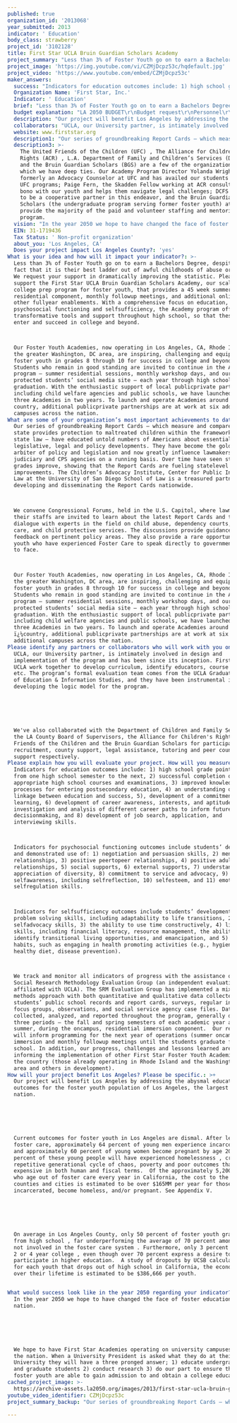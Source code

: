 ```yaml
---
published: true
organization_id: '2013068'
year_submitted: 2013
indicator: ' Education'
body_class: strawberry
project_id: '3102128'
title: First Star UCLA Bruin Guardian Scholars Academy
project_summary: "Less than 3% of Foster Youth go on to earn a Bachelors Degree, despite the fact that it is their best ladder out of awful childhoods of abuse or neglect. We request your support in dramatically improving the statistic. Please support the First Star UCLA Bruin Guardian Scholars Academy, our scalable college prep program for foster youth, that provides a 4-5 week summer residential component, monthly follow-up meetings, and additional online and other full-year enablements. With a comprehensive focus on education, psychosocial functioning and self-sufficiency, the Academy program offers transformative tools and support throughout high school, so that these youth enter and succeed in college and beyond.\r\nOur Foster Youth Academies, now operating in Los Angeles, CA, Rhode Island and the greater Washington, DC area, are inspiring, challenging and equipping foster youth in grades 8 through 10 for success in college and beyond. Students who remain in good standing are invited to continue in the Academy program – summer residential sessions, monthly workshop days, and our protected students’ social media site – each year through high school graduation. With the enthusiastic support of local public-private partnerships, including child welfare agencies and public schools, we have launched these three Academies in two years. To launch and operate Academies around the country, additional public-private partnerships are at work at six additional campuses across the nation."
project_image: 'https://img.youtube.com/vi/CZMjDcpz53c/hqdefault.jpg'
project_video: 'https://www.youtube.com/embed/CZMjDcpz53c'
maker_answers:
  success: "Indicators for education outcomes include: 1) high school grade point averages from one high school semester to the next, 2) successful completion of appropriate high school courses and examinations, 3) improved knowledge of the processes for entering post-secondary education, 4) an understanding of the linkage between education and success, 5), development of a commitment to learning, 6) development of career awareness, interests, and aptitudes, 7) investigation and analysis of different career paths to inform future decision-making, and 8) development of job search, application, and interviewing skills.\r\nIndicators for psychosocial functioning outcomes include students’ development and demonstrated use of: 1) negotiation and persuasion skills, 2) mentor relationships, 3) positive peer-to-peer relationships, 4) positive adult-youth relationships, 5) social supports, 6) external supports, 7) understanding and appreciation of diversity, 8) commitment to service and advocacy, 9) self-awareness, including self-reflection, 10) self-esteem, and 11) emotional self-regulation skills.\r\nIndicators for self-sufficiency outcomes include students’ development of: 1) problem- solving skills, including adaptability to life transitions, 2) self-advocacy skills, 3) the ability to use time constructively, 4) life skills, including financial literacy, resource management, the ability to identify transitional living opportunities, and emancipation, and 5) healthy habits, such as engaging in health promoting activities (e.g., hygiene, healthy diet, disease prevention).\r\nWe track and monitor all indicators of progress with the assistance of the Social Research Methodology Evaluation Group (an independent evaluation team affiliated with UCLA). The SRM Evaluation Group has implemented a mixed methods approach with both quantitative and qualitative data collected from students’ public school records and report cards, surveys, regular interviews, focus groups, observations, and social service agency case files. Data is collected, analyzed, and reported throughout the program, generally during three periods – the fall and spring semesters of each academic year and in the summer, during the on-campus, residential immersion component.  Our results will inform programming for the next year of operations (summer on-campus immersion and monthly follow-up meetings until the students graduate from high school. In addition, our progress, challenges and lessons learned are informing the implementation of other First Star Foster Youth Academies around the country (those already operating in Rhode Island and the Washington, DC area and others in development)."
  Organization Name: 'First Star, Inc.'
  Indicator: ' Education'
  brief: "Less than 3% of Foster Youth go on to earn a Bachelors Degree, despite the fact that it is their best ladder out of awful childhoods of abuse or neglect. We request your support in dramatically improving the statistic. Please support the First Star UCLA Bruin Guardian Scholars Academy, our scalable college prep program for foster youth, that provides a 4-5 week summer residential component, monthly follow-up meetings, and additional online and other full-year enablements. With a comprehensive focus on education, psychosocial functioning and self-sufficiency, the Academy program offers transformative tools and support throughout high school, so that these youth enter and succeed in college and beyond.\r\nOur Foster Youth Academies, now operating in Los Angeles, CA, Rhode Island and the greater Washington, DC area, are inspiring, challenging and equipping foster youth in grades 8 through 10 for success in college and beyond. Students who remain in good standing are invited to continue in the Academy program – summer residential sessions, monthly workshop days, and our protected students’ social media site – each year through high school graduation. With the enthusiastic support of local public-private partnerships, including child welfare agencies and public schools, we have launched these three Academies in two years. To launch and operate Academies around the country, additional public-private partnerships are at work at six additional campuses across the nation."
  budget explanation: "LA 2050 BUDGET\r\nBudget request\r\nPersonnel\r\nProgram Director (100% FTE)         72,000         25,000\r\nDirector Benefits         39,324\r\nProgram Assistant ( 100%FTE for 3 mos) 10,667           5,000\r\nAssistant Benefits           1,700\r\n10 Peer Counselors @ 10.59 an hour         20,000         20,000\r\nResidential Night Manager hourly            2,076\r\nTaxes 1,604\r\nSubtotal Personnel       147,371         50,000\r\nNon-Personnel\r\nRoom and board  30 students @$74 per student/day x28          62,160         20,000\r\nRoom and board for 10 Peer Counselors x 28 days          20,720           5,000\r\nEnrollment Fees $64 per student           1,920\r\nFee per unit $339 X 2 units X 30 students         20,340\r\nTelephone & Internet              350\r\nInstructional Enhancement Initiative Fees $16 per unit X 4 unit X 30 960\r\nInstructors for Math and Literacy Labs Summer sessions           8,000           8,000\r\nLife Skills Instructors for Summer sessions           3,600           3,600\r\nEvaluation         25,000\r\nStaff Fingerprinting            1,140\r\nParking 1,100\r\nMaterials and Supplies 1,700\r\nPrinting and Text Books 1,400           1,400\r\nAdditional Tutoring           4,000           4,000\r\nMeeting Rooms           1,000\r\nStudent Transportation (shuttles) summer and Saturday sessions         17,400           8,000\r\nField Trips Admissions           3,850\r\nExtended Year Meal Costs 2,600\r\nIncentives for Students (T-shirts, etc) 2,000\r\nCommencement Celebration 1,500\r\nMisc. Snacks and Supplies  1,350\r\nBruin ID Cards              750\r\nSubtotal Non-Personnel       182,840         50,000\r\nTotal Personnel & Non-Personnel       330,211       100,000\r\n Indirect Costs (Univeristy  Fee) @ 13 %          42,900\r\nOther\r\nGrand Total        373,111       100,000"
  description: "Our project will benefit Los Angeles by addressing the abysmal educational outcomes for the foster youth population of Los Angeles, the largest in the nation. \r\n\r\nCurrent outcomes for foster youth in Los Angeles are dismal. After leaving foster care, approximately 64 percent of young men experience incarceration , and approximately 60 percent of young women become pregnant by age 20 , and 24 percent of these young people will have experienced homelessness , creating a repetitive generational cycle of chaos, poverty and poor outcomes that are expensive in both human and fiscal terms.  Of the approximately 5,200 youth who age out of foster care every year in California, the cost to the state, counties and cities is estimated to be over $165MM per year for those that are incarcerated, become homeless, and/or pregnant. See Appendix V.\r\n\r\nOn average in Los Angeles County, only 50 percent of foster youth graduate from high school , far underperforming the average of 70 percent among youth not involved in the foster care system . Furthermore, only 3 percent graduate 2 or 4 year college , even though over 70 percent express a desire to participate in higher education.  A study of dropouts by UCSB calculates that for each youth that drops out of high school in California, the economic loss over their lifetime is estimated to be $386,666 per youth. \r\n"
  collaborators: "UCLA, our University partner, is intimately involved in design and implementation of the program and has been since its inception. First Star and UCLA work together to develop curriculum, identify educators, course selection etc. The program’s formal evaluation team comes from the UCLA Graduate School of Education & Information Studies, and they have been instrumental in developing the logic model for the program.\r\n\r\nWe've also collaborated with the Department of Children and Family Services, the LA County Board of Supervisors, the Alliance for Children's Rights, United Friends of the Children and the Bruin Guardian Scholars for participant recruitment, county support, legal assistance, tutoring and peer counselor support respectively. "
  website: www.firststar.org
  description1: "Our series of groundbreaking Report Cards – which measure and compare how each state provides protection to maltreated children within the framework of its state law – have educated untold numbers of Americans about essential legislative, legal and policy developments. They have become the gold standard arbiter of policy and legislation and now greatly influence lawmakers, the judiciary and CPS agencies on a running basis. Over time have seen states’ grades improve, showing that the Report Cards are fueling state-level improvements. The Children’s Advocacy Institute, Center for Public Interest Law at the University of San Diego School of Law is a treasured partner in developing and disseminating the Report Cards nationwide.\r\nWe convene Congressional Forums, held in the U.S. Capitol, where lawmakers and their staffs are invited to learn about the latest Report Cards and to dialogue with experts in the field on child abuse, dependency courts, foster care, and child protective services. The discussions provide guidance and feedback on pertinent policy areas. They also provide a rare opportunity for youth who have experienced Foster Care to speak directly to government, face to face.\r\nOur Foster Youth Academies, now operating in Los Angeles, CA, Rhode Island and the greater Washington, DC area, are inspiring, challenging and equipping foster youth in grades 8 through 10 for success in college and beyond. Students who remain in good standing are invited to continue in the Academy program – summer residential sessions, monthly workshop days, and our protected students’ social media site – each year through high school graduation. With the enthusiastic support of local public-private partnerships, including child welfare agencies and public schools, we have launched these three Academies in two years. To launch and operate Academies around the ￼country, additional public-private partnerships are at work at six additional campuses across the nation."
  description3: >-
    The United Friends of the Children (UFC) , The Alliance for Children’s
    Rights (ACR) , L.A. Department of Family and Children’s Services (DCFS) ,
    and the Bruin Guardian Scholars (BGS) are a few of the organizations with
    which we have deep ties. Our Academy Program Director Yolanda Wright was
    formerly an Advocacy Counselor at UFC and has availed our students of many
    UFC programs; Paige Fern, the Skadden Fellow working at ACR consults pro
    bono with our youth and helps them navigate legal challenges; DCFS continues
    to be a cooperative partner in this endeavor, and the Bruin Guardian
    Scholars (the undergraduate program serving former foster youth) at UCLA
    provide the majority of the paid and volunteer staffing and mentoring to our
    program.
  vision: "In the year 2050 we hope to have changed the face of foster education in this nation.  \r\n\r\nWe hope to have First Star Academies operating on university campuses across the nation. When a University President is asked what they do at their University they will have a three pronged answer; 1) educate undergraduates and graduate students 2) conduct research 3) do our part to ensure the nations foster youth are able to gain admission to and obtain a college education."
  EIN: 31-1719436
  Tax Status: ' Non-profit organization'
  about_you: 'Los Angeles, CA'
  Does your project impact Los Angeles County?: 'yes'
What is your idea and how will it impact your indicator?: >-
  Less than 3% of Foster Youth go on to earn a Bachelors Degree, despite the
  fact that it is their best ladder out of awful childhoods of abuse or neglect.
  We request your support in dramatically improving the statistic. Please
  support the First Star UCLA Bruin Guardian Scholars Academy, our scalable
  college prep program for foster youth, that provides a 45 week summer
  residential component, monthly followup meetings, and additional online and
  other fullyear enablements. With a comprehensive focus on education,
  psychosocial functioning and selfsufficiency, the Academy program offers
  transformative tools and support throughout high school, so that these youth
  enter and succeed in college and beyond.



  Our Foster Youth Academies, now operating in Los Angeles, CA, Rhode Island and
  the greater Washington, DC area, are inspiring, challenging and equipping
  foster youth in grades 8 through 10 for success in college and beyond.
  Students who remain in good standing are invited to continue in the Academy
  program — summer residential sessions, monthly workshop days, and our
  protected students’ social media site — each year through high school
  graduation. With the enthusiastic support of local publicprivate partnerships,
  including child welfare agencies and public schools, we have launched these
  three Academies in two years. To launch and operate Academies around the
  country, additional publicprivate partnerships are at work at six additional
  campuses across the nation.
What are some of your organization’s most important achievements to date?: >-
  Our series of groundbreaking Report Cards — which measure and compare how each
  state provides protection to maltreated children within the framework of its
  state law — have educated untold numbers of Americans about essential
  legislative, legal and policy developments. They have become the gold standard
  arbiter of policy and legislation and now greatly influence lawmakers, the
  judiciary and CPS agencies on a running basis. Over time have seen states’
  grades improve, showing that the Report Cards are fueling statelevel
  improvements. The Children’s Advocacy Institute, Center for Public Interest
  Law at the University of San Diego School of Law is a treasured partner in
  developing and disseminating the Report Cards nationwide.



  We convene Congressional Forums, held in the U.S. Capitol, where lawmakers and
  their staffs are invited to learn about the latest Report Cards and to
  dialogue with experts in the field on child abuse, dependency courts, foster
  care, and child protective services. The discussions provide guidance and
  feedback on pertinent policy areas. They also provide a rare opportunity for
  youth who have experienced Foster Care to speak directly to government, face
  to face.



  Our Foster Youth Academies, now operating in Los Angeles, CA, Rhode Island and
  the greater Washington, DC area, are inspiring, challenging and equipping
  foster youth in grades 8 through 10 for success in college and beyond.
  Students who remain in good standing are invited to continue in the Academy
  program — summer residential sessions, monthly workshop days, and our
  protected students’ social media site — each year through high school
  graduation. With the enthusiastic support of local publicprivate partnerships,
  including child welfare agencies and public schools, we have launched these
  three Academies in two years. To launch and operate Academies around the
  ï¿¼country, additional publicprivate partnerships are at work at six
  additional campuses across the nation.
Please identify any partners or collaborators who will work with you on this project.: >-
  UCLA, our University partner, is intimately involved in design and
  implementation of the program and has been since its inception. First Star and
  UCLA work together to develop curriculum, identify educators, course selection
  etc. The program’s formal evaluation team comes from the UCLA Graduate School
  of Education & Information Studies, and they have been instrumental in
  developing the logic model for the program.






  We've also collaborated with the Department of Children and Family Services,
  the LA County Board of Supervisors, the Alliance for Children's Rights, United
  Friends of the Children and the Bruin Guardian Scholars for participant
  recruitment, county support, legal assistance, tutoring and peer counselor
  support respectively. 
Please explain how you will evaluate your project. How will you measure success?: >-
  Indicators for education outcomes include: 1) high school grade point averages
  from one high school semester to the next, 2) successful completion of
  appropriate high school courses and examinations, 3) improved knowledge of the
  processes for entering postsecondary education, 4) an understanding of the
  linkage between education and success, 5), development of a commitment to
  learning, 6) development of career awareness, interests, and aptitudes, 7)
  investigation and analysis of different career paths to inform future
  decisionmaking, and 8) development of job search, application, and
  interviewing skills.



  Indicators for psychosocial functioning outcomes include students’ development
  and demonstrated use of: 1) negotiation and persuasion skills, 2) mentor
  relationships, 3) positive peertopeer relationships, 4) positive adultyouth
  relationships, 5) social supports, 6) external supports, 7) understanding and
  appreciation of diversity, 8) commitment to service and advocacy, 9)
  selfawareness, including selfreflection, 10) selfesteem, and 11) emotional
  selfregulation skills.



  Indicators for selfsufficiency outcomes include students’ development of: 1)
  problem solving skills, including adaptability to life transitions, 2)
  selfadvocacy skills, 3) the ability to use time constructively, 4) life
  skills, including financial literacy, resource management, the ability to
  identify transitional living opportunities, and emancipation, and 5) healthy
  habits, such as engaging in health promoting activities (e.g., hygiene,
  healthy diet, disease prevention).



  We track and monitor all indicators of progress with the assistance of the
  Social Research Methodology Evaluation Group (an independent evaluation team
  affiliated with UCLA). The SRM Evaluation Group has implemented a mixed
  methods approach with both quantitative and qualitative data collected from
  students’ public school records and report cards, surveys, regular interviews,
  focus groups, observations, and social service agency case files. Data is
  collected, analyzed, and reported throughout the program, generally during
  three periods — the fall and spring semesters of each academic year and in the
  summer, during the oncampus, residential immersion component.  Our results
  will inform programming for the next year of operations (summer oncampus
  immersion and monthly followup meetings until the students graduate from high
  school. In addition, our progress, challenges and lessons learned are
  informing the implementation of other First Star Foster Youth Academies around
  the country (those already operating in Rhode Island and the Washington, DC
  area and others in development).
How will your project benefit Los Angeles? Please be specific.: >+
  Our project will benefit Los Angeles by addressing the abysmal educational
  outcomes for the foster youth population of Los Angeles, the largest in the
  nation. 






  Current outcomes for foster youth in Los Angeles are dismal. After leaving
  foster care, approximately 64 percent of young men experience incarceration ,
  and approximately 60 percent of young women become pregnant by age 20 , and 24
  percent of these young people will have experienced homelessness , creating a
  repetitive generational cycle of chaos, poverty and poor outcomes that are
  expensive in both human and fiscal terms.  Of the approximately 5,200 youth
  who age out of foster care every year in California, the cost to the state,
  counties and cities is estimated to be over $165MM per year for those that are
  incarcerated, become homeless, and/or pregnant. See Appendix V.






  On average in Los Angeles County, only 50 percent of foster youth graduate
  from high school , far underperforming the average of 70 percent among youth
  not involved in the foster care system . Furthermore, only 3 percent graduate
  2 or 4 year college , even though over 70 percent express a desire to
  participate in higher education.  A study of dropouts by UCSB calculates that
  for each youth that drops out of high school in California, the economic loss
  over their lifetime is estimated to be $386,666 per youth. 


What would success look like in the year 2050 regarding your indicator?: >-
  In the year 2050 we hope to have changed the face of foster education in this
  nation.  






  We hope to have First Star Academies operating on university campuses across
  the nation. When a University President is asked what they do at their
  University they will have a three pronged answer; 1) educate undergraduates
  and graduate students 2) conduct research 3) do our part to ensure the nations
  foster youth are able to gain admission to and obtain a college education.
cached_project_image: >-
  https://archive-assets.la2050.org/images/2013/first-star-ucla-bruin-guardian-scholars-academy/img.youtube.com/vi/CZMjDcpz53c/hqdefault.jpg
youtube_video_identifier: CZMjDcpz53c
project_summary_backup: "Our series of groundbreaking Report Cards – which measure and compare how each state provides protection to maltreated children within the framework of its state law – have educated untold numbers of Americans about essential legislative, legal and policy developments. They have become the gold standard arbiter of policy and legislation and now greatly influence lawmakers, the judiciary and CPS agencies on a running basis. Over time have seen states’ grades improve, showing that the Report Cards are fueling state-level improvements. The Children’s Advocacy Institute, Center for Public Interest Law at the University of San Diego School of Law is a treasured partner in developing and disseminating the Report Cards nationwide.\r\nWe convene Congressional Forums, held in the U.S. Capitol, where lawmakers and their staffs are invited to learn about the latest Report Cards and to dialogue with experts in the field on child abuse, dependency courts, foster care, and child protective services. The discussions provide guidance and feedback on pertinent policy areas. They also provide a rare opportunity for youth who have experienced Foster Care to speak directly to government, face to face.\r\nOur Foster Youth Academies, now operating in Los Angeles, CA, Rhode Island and the greater Washington, DC area, are inspiring, challenging and equipping foster youth in grades 8 through 10 for success in college and beyond. Students who remain in good standing are invited to continue in the Academy program – summer residential sessions, monthly workshop days, and our protected students’ social media site – each year through high school graduation. With the enthusiastic support of local public-private partnerships, including child welfare agencies and public schools, we have launched these three Academies in two years. To launch and operate Academies around the ￼country, additional public-private partnerships are at work at six additional campuses across the nation."

---
```

